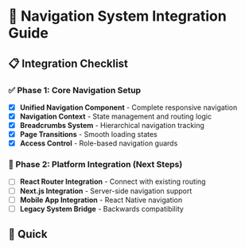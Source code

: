 # 🧭 Navigation System Integration Guide

## 📋 Integration Checklist

### ✅ Phase 1: Core Navigation Setup
- [x] **Unified Navigation Component** - Complete responsive navigation
- [x] **Navigation Context** - State management and routing logic  
- [x] **Breadcrumbs System** - Hierarchical navigation tracking
- [x] **Page Transitions** - Smooth loading states
- [x] **Access Control** - Role-based navigation guards

### 🔄 Phase 2: Platform Integration (Next Steps)
- [ ] **React Router Integration** - Connect with existing routing
- [ ] **Next.js Integration** - Server-side navigation support
- [ ] **Mobile App Integration** - React Native navigation
- [ ] **Legacy System Bridge** - Backwards compatibility

## 🚀 Quick